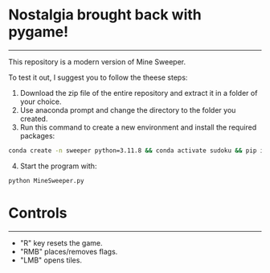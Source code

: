 # Nostalgia brought back with pygame!
---
This repository is a modern version of Mine Sweeper.

To test it out, I suggest you to follow the theese steps:

1. Download the zip file of the entire repository and extract it in a folder of your choice.
2. Use anaconda prompt and change the directory to the folder you created.
3. Run this command to create a new environment and install the required packages:
```bash
conda create -n sweeper python=3.11.8 && conda activate sudoku && pip install -r requirements.txt
```
4. Start the program with:
```bash
python MineSweeper.py
```
# Controls
---
- "R" key resets the game.
- "RMB" places/removes flags.
- "LMB" opens tiles.
